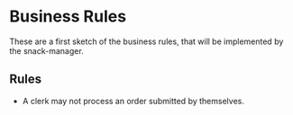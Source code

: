 # Business Rules

These are a first sketch of the business rules, that will be implemented by the snack-manager.

## Rules

* A clerk may not process an order submitted by themselves.

